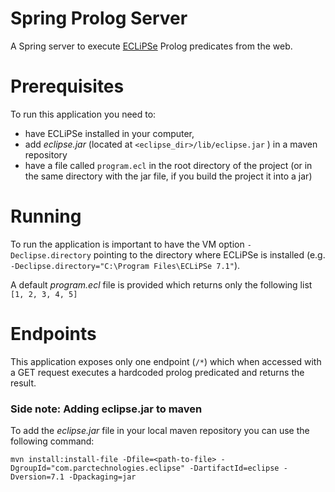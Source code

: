 # Spring Prolog Server
A Spring server to execute [ECLiPSe](http://www.eclipseclp.org/) Prolog predicates from the web.

# Prerequisites
To run this application you need to:
- have ECLiPSe installed in your computer,
- add *eclipse.jar* (located at `<eclipse_dir>/lib/eclipse.jar` ) in a maven repository
- have a file called `program.ecl` in the root directory of the project (or in the same directory with the jar file, if you build the project it into a jar)

# Running
To run the application is important to have the VM option `-Declipse.directory` pointing to the directory where ECLiPSe is installed (e.g. `-Declipse.directory="C:\Program Files\ECLiPSe 7.1"`).

A default *program.ecl* file is provided which returns only the following list `[1, 2, 3, 4, 5]`

# Endpoints
This application exposes only one endpoint (`/*`) which when accessed with a GET request executes a hardcoded prolog predicated and returns the result.

### Side note: Adding eclipse.jar to maven
To add the *eclipse.jar* file in your local maven repository you can use the following command:

`mvn install:install-file -Dfile=<path-to-file> -DgroupId="com.parctechnologies.eclipse" -DartifactId=eclipse -Dversion=7.1 -Dpackaging=jar`